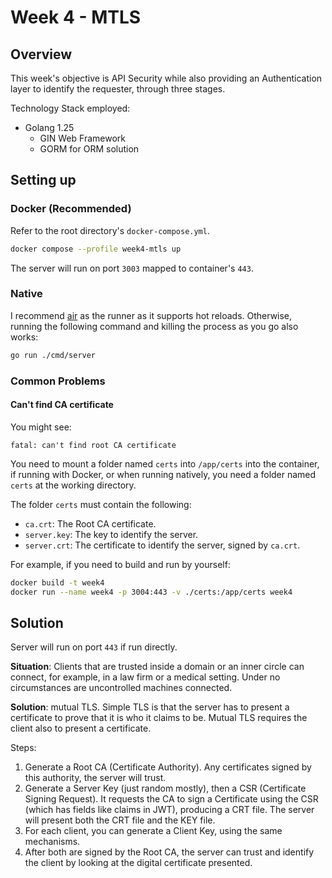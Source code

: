 # Week 4 - MTLS

## Overview

This week's objective is API Security while also providing an Authentication
layer to identify the requester, through three stages.

Technology Stack employed:

- Golang 1.25
  - GIN Web Framework
  - GORM for ORM solution

## Setting up

### Docker (Recommended)

Refer to the root directory's `docker-compose.yml`.

```bash
docker compose --profile week4-mtls up
```

The server will run on port `3003` mapped to container's `443`.

### Native

I recommend [air](https://github.com/air-verse/air) as the runner as it supports
hot reloads. Otherwise, running the following command and killing the process as
you go also works:

```bash
go run ./cmd/server
```

### Common Problems

#### Can't find CA certificate

You might see:

```plaintext
fatal: can't find root CA certificate
```

You need to mount a folder named `certs` into `/app/certs` into the container,
if running with Docker, or when running natively, you need a folder named `certs`
at the working directory.

The folder `certs` must contain the following:

- `ca.crt`: The Root CA certificate.
- `server.key`: The key to identify the server.
- `server.crt`: The certificate to identify the server, signed by `ca.crt`.

For example, if you need to build and run by yourself:

```bash
docker build -t week4
docker run --name week4 -p 3004:443 -v ./certs:/app/certs week4
```

## Solution

Server will run on port `443` if run directly.

**Situation**: Clients that are trusted inside a domain or an inner circle
can connect, for example, in a law firm or a medical setting. Under no
circumstances are uncontrolled machines connected.

**Solution**: mutual TLS. Simple TLS is that the server has to present a certificate
to prove that it is who it claims to be. Mutual TLS requires the client also to
present a certificate.

Steps:

1. Generate a Root CA (Certificate Authority). Any certificates signed by this
   authority, the server will trust.
2. Generate a Server Key (just random mostly), then a CSR (Certificate Signing
   Request). It requests the CA to sign a Certificate using the CSR (which has
   fields like claims in JWT), producing a CRT file. The server will present
   both the CRT file and the KEY file.
3. For each client, you can generate a Client Key, using the same mechanisms.
4. After both are signed by the Root CA, the server can trust and identify the
   client by looking at the digital certificate presented.
